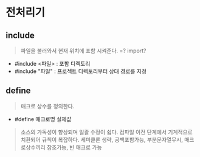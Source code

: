 # 전처리기 

## include
> 파일을 불러와서 현재 위치에 포함 시켜준다. =? import?
+ #include <파일> : 포함 디렉토리 
+ #include "파일" : 프로젝트 디렉토리부터 상대 경로를 지정

## define 
> 매크로 상수를 정의한다. 
+ #define 매크로명 실제값 
> 소스의 가독성이 향상되며 일괄 수정이 쉽다. 
> 컴파일 이전 단계에서 기계적으로 치환되어 규칙이 복잡하다. 
> 세미클론 생략, 공백포함가능, 부분문자열무시, 매크로상수끼리 참조가능, 빈 매크로 가능
